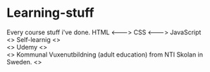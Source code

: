 # Learning-stuff
Every course stuff i've done. HTML <---> CSS <---> JavaScript <br>
<> Self-learnig <> <br>
<> Udemy <> <br>
<> Kommunal Vuxenutbildning (adult education) from NTI Skolan in Sweden. <>
